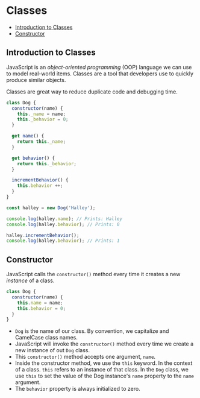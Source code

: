 # Classes

* [Introduction to Classes](#Introduction-to-Classes)
* [Constructor](#Constructor)


## Introduction to Classes
JavaScript is an *object-oriented programming* (OOP) language we can use to model real-world items. Classes are a tool that developers use to quickly produce similar objects.

Classes are great way to reduce duplicate code and debugging time.

```js
class Dog {
  constructor(name) {
    this._name = name;
    this._behavior = 0;
  }

  get name() {
    return this._name;
  }

  get behavior() {
    return this._behavior;
  }

  incrementBehavior() {
    this.behavior ++;
  }
}

const halley = new Dog('Halley');

console.log(halley.name); // Prints: Halley
console.log(halley.behavior); // Prints: 0

halley.incrementBehavior();
console.log(halley.behavior); // Prints: 1
```

## Constructor
JavaScript calls the `constructor()` method every time it creates a new *instance* of a class.

```js
class Dog {
  constructor(name) {
    this.name = name;
    this.behavior = 0;
  }
}
```

+ `Dog` is the name of our class. By convention, we capitalize and CamelCase class names.
+ JavaScript will invoke the `constructor()` method every time we create a new instance of out `Dog` class.
+ This `constructor()` method accepts one argument, `name`.
+ Inside the constructor method, we use the `this` keyword. In the context of a class. `this` refers to an instance of that class. In the `Dog` class, we use `this` to set the value of the Dog instance's `name` property to the `name` argument.
+ The `behavior` property is always initialized to zero.

